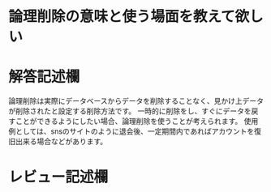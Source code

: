 # 論理削除の意味と使う場面を教えて欲しい
# 解答記述欄

論理削除は実際にデータベースからデータを削除することなく、見かけ上データが削除されたと設定する削除方法です。
一時的に削除をし、すぐにデータを戻すことができるようにしたい場合、論理削除を使うことが考えられます。
使用例としては、snsのサイトのように退会後、一定期間内であればアカウントを復旧出来る場合などがあります。



# レビュー記述欄